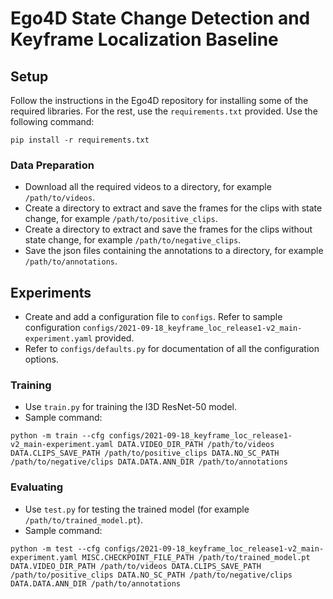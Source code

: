 # Ego4D State Change Detection and Keyframe Localization Baseline

## Setup

Follow the instructions in the Ego4D repository for installing some of the required libraries.
For the rest, use the `requirements.txt` provided. Use the following command:

```
pip install -r requirements.txt
```

### Data Preparation

- Download all the required videos to a directory, for example `/path/to/videos`.
- Create a directory to extract and save the frames for the clips with state change, for example `/path/to/positive_clips`.
- Create a directory to extract and save the frames for the clips without state change, for example `/path/to/negative_clips`.
- Save the json files containing the annotations to a directory, for example `/path/to/annotations`.

## Experiments

- Create and add a configuration file to `configs`. Refer to sample configuration `configs/2021-09-18_keyframe_loc_release1-v2_main-experiment.yaml` provided.
- Refer to `configs/defaults.py` for documentation of all the configuration options.

### Training

- Use `train.py` for training the I3D ResNet-50 model.
- Sample command: 
```
python -m train --cfg configs/2021-09-18_keyframe_loc_release1-v2_main-experiment.yaml DATA.VIDEO_DIR_PATH /path/to/videos DATA.CLIPS_SAVE_PATH /path/to/positive_clips DATA.NO_SC_PATH /path/to/negative/clips DATA.DATA.ANN_DIR /path/to/annotations
```

### Evaluating

- Use `test.py` for testing the trained model (for example `/path/to/trained_model.pt`).
- Sample command: 
```
python -m test --cfg configs/2021-09-18_keyframe_loc_release1-v2_main-experiment.yaml MISC.CHECKPOINT_FILE_PATH /path/to/trained_model.pt DATA.VIDEO_DIR_PATH /path/to/videos DATA.CLIPS_SAVE_PATH /path/to/positive_clips DATA.NO_SC_PATH /path/to/negative/clips DATA.DATA.ANN_DIR /path/to/annotations
```

